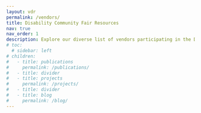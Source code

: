 ```yaml
---
layout: vdr
permalink: /vendors/
title: Disability Community Fair Resources
nav: true
nav_order: 1
description: Explore our diverse list of vendors participating in the Disability Community Resource Fair. These vendors offer a wide range of products, services, and resources tailored to support and empower individuals with disabilities. Connect with organizations dedicated to making a positive impact in the community.
# toc:
  # sidebar: left
# children:
#   - title: publications
#     permalink: /publications/
#   - title: divider
#   - title: projects
#     permalink: /projects/
#   - title: divider
#   - title: blog
#     permalink: /blog/
---
```


